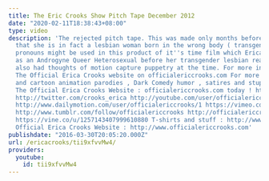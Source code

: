 ```yaml
---
title: The Eric Crooks Show Pitch Tape December 2012
date: "2020-02-11T18:38:43+08:00"
type: video
description: 'The rejected pitch tape. This was made only months before Erica''s realization
  that she is in fact a lesbian woman born in the wrong body ( transgender ) so wrong
  pronouns might be used in this product of it''s time film which Erica used to identity
  as an Androgyne Queer Heterosexual before her transgender lesbian realization. Erica
  also had thoughts of motion capture puppetry at the time. For more information visit
  The Official Erica Crooks website on officialericcrooks.com For more hilarious puppet
  and cartoon animation parodies , Dark Comedy humor , satires and stupid videos visit
  The Official Erica Crooks Website : officialericcrooks.com today ! http://facebook.com/officialericcrooks
  http://twitter.com/crooks_erica http://youtube.com/user/officialericcrooks http://Instagram.com/officialericcrooks/
  http://www.dailymotion.com/user/officialericcrooks/1 https://vimeo.com/officialericcrooks
  http://www.tumblr.com/follow/officialericcrooks http://officialericcrooks.newgrounds.com
  https://vine.co/u/1257143407999610880 T-shirts and stuff : http://www.zazzle.com/officialericcrooks
  Official Erica Crooks Website : http://www.officialericcrooks.com'
publishdate: "2016-03-30T20:05:20.000Z"
url: /ericacrooks/tii9xfvvMw4/
providers:
  youtube:
    id: tii9xfvvMw4
---
```

